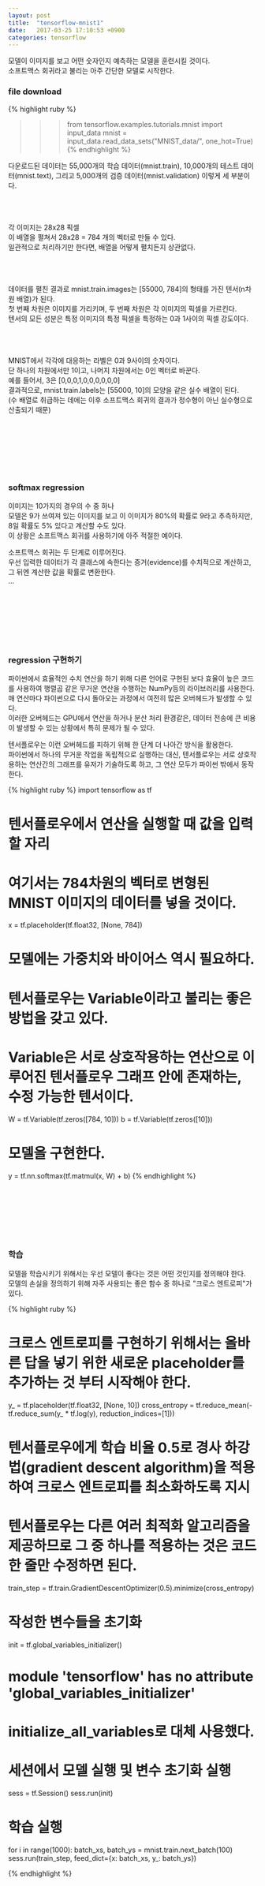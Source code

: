 ```yaml
---
layout: post
title:  "tensorflow-mnist1"
date:   2017-03-25 17:10:53 +0900
categories: tensorflow
---
```



모델이 이미지를 보고 어떤 숫자인지 예측하는 모델을 훈련시킬 것이다.  
소프트맥스 회귀라고 불리는 아주 간단한 모델로 시작한다.  


### file download  
{% highlight ruby %}
>>> from tensorflow.examples.tutorials.mnist import input_data
>>> mnist = input_data.read_data_sets("MNIST_data/", one_hot=True)
{% endhighlight %}

다운로드된 데이터는 55,000개의 학습 데이터(mnist.train), 10,000개의 테스트 데이터(mnist.text), 그리고 5,000개의 검증 데이터(mnist.validation) 이렇게 세 부분이다.    

<br><br><br>
각 이미지는 28x28 픽셀  
이 배열을 펼쳐서 28x28 = 784 개의 벡터로 만들 수 있다.  
일관적으로 처리하기만 한다면, 배열을 어떻게 펼치든지 상관없다.  

<br><br><br>
데이터를 펼친 결과로 mnist.train.images는 [55000, 784]의 형태를 가진 텐서(n차원 배열)가 된다.  
첫 번째 차원은 이미지를 가리키며, 두 번째 차원은 각 이미지의 픽셀을 가르킨다.  
텐서의 모든 성분은 특정 이미지의 특정 픽셀을 특정하는 0과 1사이의 픽셀 강도이다.  

<br><br><br>
MNIST에서 각각에 대응하는 라벨은 0과 9사이의 숫자이다.  
단 하나의 차원에서만 1이고, 나머지 차원에서는 0인 벡터로 바꾼다.  
예를 들어서, 3은 [0,0,0,1,0,0,0,0,0,0]  
결과적으로, mnist.train.labels는 [55000, 10]의 모양을 같은 실수 배열이 된다.  
(수 배열로 취급하는 데에는 이후 소프트맥스 회귀의 결과가 정수형이 아닌 실수형으로 산출되기 때문)  



<br><br><br>
<br><br><br>
### softmax regression  

 이미지는 10가지의 경우의 수 중 하나  
 모델은 9가 쓰여져 있는 이미지를 보고 이 이미지가 80%의 확률로 9라고 추측하지만, 8일 확률도 5% 있다고 계산할 수도 있다.  
 이 상황은 소프트맥스 회귀를 사용하기에 아주 적절한 예이다.  

 소프트맥스 회귀는 두 단계로 이루어진다.  
 우선 입력한 데이터가 각 클래스에 속한다는 증거(evidence)를 수치적으로 계산하고, 그 뒤엔 계산한 값을 확률로 변환한다.  
...


<br><br><br>
<br><br><br>
### regression 구현하기  
파이썬에서 효율적인 수치 연산을 하기 위해 다른 언어로 구현된 보다 효율이 높은 코드를 사용하여 행렬곱 같은 무거운 연산을 수행하는 NumPy등의 라이브러리를 사용한다.  
매 연산마다 파이썬으로 다시 돌아오는 과정에서 여전히 많은 오버헤드가 발생할 수 있다.  
이러한 오버헤드는 GPU에서 연산을 하거나 분산 처리 환경같은, 데이터 전송에 큰 비용이 발생할 수 있는 상황에서 특히 문제가 될 수 있다.  

텐서플로우는 이런 오버헤드를 피하기 위해 한 단계 더 나아간 방식을 활용한다.  
파이썬에서 하나의 무거운 작업을 독립적으로 실행하는 대신, 텐서플로우는 서로 상호작용하는 연산간의 그래프를 유저가 기술하도록 하고, 그 연산 모두가 파이썬 밖에서 동작한다.  


{% highlight ruby %}
import tensorflow as tf

# 텐서플로우에서 연산을 실행할 때 값을 입력할 자리
# 여기서는 784차원의 벡터로 변형된 MNIST 이미지의 데이터를 넣을 것이다.
x = tf.placeholder(tf.float32, [None, 784])

# 모델에는 가중치와 바이어스 역시 필요하다.
# 텐서플로우는 Variable이라고 불리는 좋은 방법을 갖고 있다.
# Variable은 서로 상호작용하는 연산으로 이루어진 텐서플로우 그래프 안에 존재하는, 수정 가능한 텐서이다.  
W = tf.Variable(tf.zeros([784, 10]))
b = tf.Variable(tf.zeros([10]))

# 모델을 구현한다.
y = tf.nn.softmax(tf.matmul(x, W) + b)
{% endhighlight %}


<br><br><br>
<br><br><br>
### 학습  
모델을 학습시키기 위해서는 우선 모델이 좋다는 것은 어떤 것인지를 정의해야 한다.  
모델의 손실을 정의하기 위해 자주 사용되는 좋은 함수 중 하나로 "크로스 엔트로피"가 있다.  

{% highlight ruby %}
# 크로스 엔트로피를 구현하기 위해서는 올바른 답을 넣기 위한 새로운 placeholder를 추가하는 것 부터 시작해야 한다.
y_ = tf.placeholder(tf.float32, [None, 10])
cross_entropy = tf.reduce_mean(-tf.reduce_sum(y_ * tf.log(y), reduction_indices=[1]))

# 텐서플로우에게 학습 비율 0.5로 경사 하강법(gradient descent algorithm)을 적용하여 크로스 엔트로피를 최소화하도록 지시
# 텐서플로우는 다른 여러 최적화 알고리즘을 제공하므로 그 중 하나를 적용하는 것은 코드 한 줄만 수정하면 된다.
train_step = tf.train.GradientDescentOptimizer(0.5).minimize(cross_entropy)

# 작성한 변수들을 초기화
init = tf.global_variables_initializer()
# module 'tensorflow' has no attribute 'global_variables_initializer'
# initialize_all_variables로 대체 사용했다.

# 세션에서 모델 실행 및 변수 초기화 실행
sess = tf.Session()
sess.run(init)

# 학습 실행
for i in range(1000):
  batch_xs, batch_ys = mnist.train.next_batch(100)
  sess.run(train_step, feed_dict={x: batch_xs, y_: batch_ys})

{% endhighlight %}



<br><br><br>
<br><br><br>
### 모델 평가하기  

{% highlight ruby %}
# 부울 값으로 이루어진 리스트를 얻게 된다.
correct_prediction = tf.equal(tf.argmax(y,1), tf.argmax(y_,1))

accuracy = tf.reduce_mean(tf.cast(correct_prediction, tf.float32))

print(sess.run(accuracy, feed_dict={x: mnist.test.images, y_: mnist.test.labels}))
{% endhighlight %}


<br><br><br>
<br><br><br>
### 모델 평가하기  
결과는 약 92% 정도 나왔다.  
좋은 결과는 아니다. 좋은 모델은 99.7%도 넘을 수 있다.  
다음 튜토리얼을 통해 더 좋은 결과를 얻을 수 있다.  



<br><br><br>

{% highlight ruby %}
{% endhighlight %}
